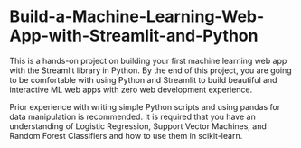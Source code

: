# Build-a-Machine-Learning-Web-App-with-Streamlit-and-Python

This is a hands-on project on building your first machine learning web app with the Streamlit library in Python. By the end of this project, you are going to be comfortable with using Python and Streamlit to build beautiful and interactive ML web apps with zero web development experience.

Prior experience with writing simple Python scripts and using pandas for data manipulation is recommended. It is required that you have an understanding of Logistic Regression, Support Vector Machines, and Random Forest Classifiers and how to use them in scikit-learn.
